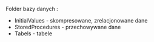 Folder bazy danych :  
- InitialValues - skompresowane, zrelacjonowane dane
- StoredProcedures - przechowywane dane
- Tabels - tabele
